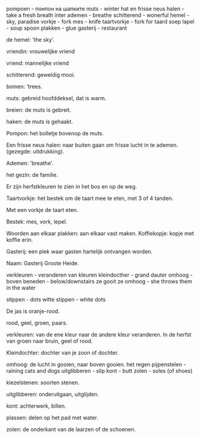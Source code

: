 pompoen - понпон на шапките
muts - winter hat
en frisse neus halen - take a fresh breath 
inter ademen -  breathe
schitterend - wonerful
hemel - sky, paradise
vorkje - fork
mes - knife
taartvorkje - fork for taard 
soep lapel - soup spoon
plakken - glue
gasterij - restaurant


de hemel: 'the sky'.

vriendin: vrouwelijke vriend

vriend: mannelijke vriend

schitterend: geweldig mooi.

bomen: 'trees.

muts: gebreid hoofddeksel, dat is warm.

breien: de muts is gebreit.

haken: de muts is gehaakt.

Pompon: het bolletje bovenop de muts.

Een frisse neus halen: naar buiten gaan om frisse lucht in te ademen. (gezegde: uitdrukking).

Ademen: 'breathe'.

het gezin: de familie.

Er zijn herfstkleuren te zien in het bos en op de weg.

Taartvorkje: het bestek om de taart mee te eten, met 3 of 4 tanden.

Met een vorkje de taart eten.

Bestek: mes, vork, lepel.

Woorden aan elkaar plakken: aan elkaar vast maken. Koffiekopje: kopje met koffie erin.

Gasterij: een plek waar gasten hartelijk ontvangen worden.

Naam: Gasterij Groote Heide.

verkleuren - veranderen van kleuren
kleindocther - grand dauter
omhoog - boven
beneden - below/downstairs
ze gooit ze omhoog - she throws them in the water

stippen - dots
witte stippen - white dots


De jas is oranje-rood.

rood, geel, groen, paars.

verkleuren: van de ene kleur naar de andere kleur veranderen. In de herfst van groen naar bruin, geel of rood.

Kleindochter: dochter van je zoon of dochter.

omhoog: de lucht in gooien, naar boven gooien.
het regen pijpenstelen - raining cats and dogs
uitglibberen - slip 
kont - butt
zolen - soles (of shoes) 

kiezelstenen: soorten stenen.

uitglibberen: onderuitgaan, uitglijden.

kont: achterwerk, billen.

plassen: delen op het pad met water.

zolen: de onderkant van de laarzen of de schoenen.